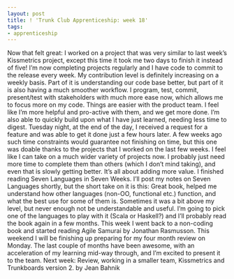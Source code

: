 ```yaml
---
layout: post
title: ! 'Trunk Club Apprenticeship: week 18'
tags:
- apprenticeship
---
```

Now that felt great: I worked on a project that was very similar to last week’s Kissmetrics project, except this time it took me two days to finish it instead of five! I’m now completing projects regularly and I have code to commit to the release every week. My contribution level is definitely increasing on a weekly basis.
Part of it is understanding our code base better, but part of it is also having a much smoother workflow. I program, test, commit, present/test with stakeholders with much more ease now, which allows me to focus more on my code. Things are easier with the product team. I feel like I’m more helpful and pro-active with them, and we get more done.
I’m also able to quickly build upon what I have just learned, needing less time to digest. Tuesday night, at the end of the day, I received a request for a feature and was able to get it done just a few hours later. A few weeks ago such time constraints would guarantee not finishing on time, but this one was doable thanks to the projects that I worked on the last few weeks. I feel like I can take on a much wider variety of projects now. I probably just need more time to complete them than others (which I don’t mind taking), and even that is slowly getting better. It’s all about adding more value.
I finished reading Seven Languages in Seven Weeks. I’ll post my notes on Seven Languages shortly, but the short take on it is this: Great book, helped me understand how other languages (non-OO, functional etc.) function, and what the best use for some of them is. Sometimes it was a bit above my level, but never enough not be understandable and useful. I’m going to pick one of the languages to play with it (Scala or Haskell?) and I’ll probably read the book again in a few months. This week I went back to a non-coding book and started reading Agile Samurai by Jonathan Rasmusson.
This weekend I will be finishing up preparing for my four month review on Monday. The last couple of months have been awesome, with an acceleration of my learning mid-way through, and I’m excited to present it to the team.
Next week: Review, working in a smaller team, Kissmetrics and Trunkboards version 2.
by Jean Bahnik
